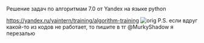 Решение задач по алгоритмам 7.0 от Yandex на языке python

https://yandex.ru/yaintern/training/algorithm-training
![orig](https://github.com/user-attachments/assets/6c227800-403f-4b68-bc5b-98fb8975b58e)
P.S. если вдруг какой-то из кодов не работает, то пишите в тг @MurkyShadow я перезалью
